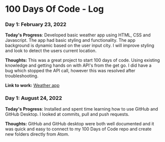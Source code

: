 # 100 Days Of Code - Log

### Day 1: February 23, 2022

**Today's Progress**: Developed basic weather app using HTML, CSS and Javascript. The app had basic styling and functionality. The app background is dynamic based on the user input city. I will improve styling and look to detect the users current location.

**Thoughts:** This was a great project to start 100 days of code. Using existing knowledge and getting hands on with API's from the get go. I did have a bug which stopped the API call, however this was resolved after troubleshooting.

**Link to work:** [Weather app](https://github.com/ryan-kelly-dev/100-days-of-code/tree/master/Day%2001)

### Day 1: August 24, 2022

**Today's Progress**: Installed and spent time learning how to use GitHub and GitHub Desktop. I looked at commits, pull and push requests.

**Thoughts:** GitHub and GitHub desktop were both well documented and it was quick and easy to connect to my 100 Days of Code repo and create new folders directly from Atom.
